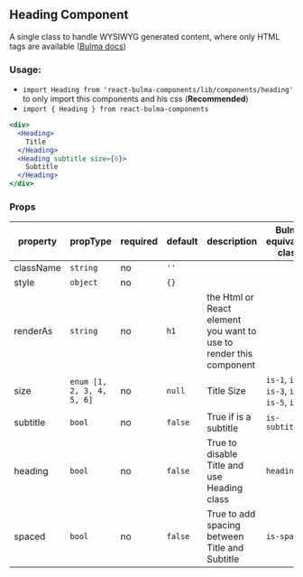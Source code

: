 ## Heading Component

A single class to handle WYSIWYG generated content, where only HTML tags are available ([Bulma docs](https://bulma.io/documentation/elements/content/))


### Usage:

- `import Heading from 'react-bulma-components/lib/components/heading'` to only import this components and his css (**Recommended**)
- `import { Heading } from react-bulma-components`

```jsx
<div>
  <Heading>
    Title
  </Heading>
  <Heading subtitle size={6}>
    Subtitle
  </Heading>
</div>
```

### Props

|property|propType|required|default|description|Bulma equivalent class|
|--- |--- |--- |--- |--- |--- |
|className|`string`|no|`''`|||
|style|`object`|no|`{}`|||
|renderAs|`string`|no|`h1`|the Html or React element you want to use to render this component||
|size|`enum [1, 2, 3, 4, 5, 6]`|no|`null`|Title Size|`is-1`, `is-2`, `is-3`, `is-4`, `is-5`, `is-6`|
|subtitle|`bool`|no|`false`|True if is a subtitle|`is-subtitle`|
|heading|`bool`|no|`false`|True to disable Title and use Heading class|`heading`|
|spaced|`bool`|no|`false`|True to add spacing between Title and Subtitle|`is-spaced`|
